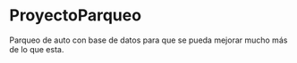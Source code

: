 # ProyectoParqueo
Parqueo de auto con base de datos para que se pueda mejorar mucho más de lo que esta.

